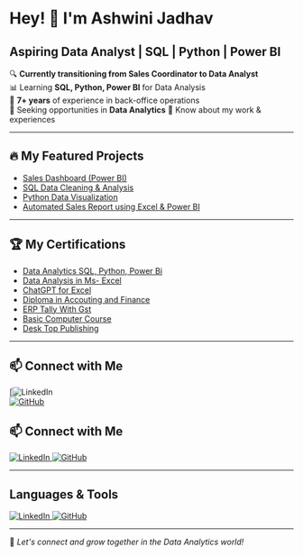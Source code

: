 # Hey! 👋 I'm Ashwini Jadhav  

## Aspiring Data Analyst | SQL | Python | Power BI  

🔍 **Currently transitioning from Sales Coordinator to Data Analyst**  
📊 Learning **SQL, Python, Power BI** for Data Analysis  
💼 **7+ years** of experience in back-office operations  
🎯 Seeking opportunities in **Data Analytics** 
📄 Know about my work & experiences 

---  

## 🔥 My Featured Projects  
- [Sales Dashboard (Power BI)](https://github.com/Jadhavashu28/Power-BI-Dashboard)  
- [SQL Data Cleaning & Analysis](https://github.com/Jadhavashu28/SQL---pizza-sales-)
- [Python Data Visualization](https://github.com/Jadhavashu28/Customer-Churn-Analysis)  
- [Automated Sales Report using Excel & Power BI](https://github.com/Jadhavashu28/Power-Bi)  

---  

## 🏆 My Certifications  
- [Data Analytics SQL, Python, Power Bi](https://drive.google.com/drive/folders/1IdS8xc2d10DryPK8XGwGG7SHqrnEVrnE?usp=drive_link) 
- [Data Analysis in Ms- Excel](https://drive.google.com/drive/folders/1IdS8xc2d10DryPK8XGwGG7SHqrnEVrnE?usp=drive_link)  
- [ChatGPT for Excel](https://drive.google.com/drive/folders/1IdS8xc2d10DryPK8XGwGG7SHqrnEVrnE?usp=drive_link)  
- [Diploma in Accouting and Finance](https://drive.google.com/drive/folders/1IdS8xc2d10DryPK8XGwGG7SHqrnEVrnE?usp=drive_link)
- [ERP Tally With Gst](https://drive.google.com/drive/folders/1IdS8xc2d10DryPK8XGwGG7SHqrnEVrnE?usp=drive_link)
- [Basic Computer Course](https://drive.google.com/drive/folders/1IdS8xc2d10DryPK8XGwGG7SHqrnEVrnE?usp=drive_link)
- [Desk Top Publishing](https://drive.google.com/drive/folders/1IdS8xc2d10DryPK8XGwGG7SHqrnEVrnE?usp=drive_link)   

---

## 📫 Connect with Me  
[![LinkedIn](https://www.linkedin.com/in/ashwini-jadhav-940067162/?trk=public-profile-join-page)  
[![GitHub](https://img.shields.io/badge/GitHub-Follow-black)](https://github.com/Jadhavashu28) 

## 📫 Connect with Me  
<p align="left">  
<a href="https://www.linkedin.com/in/ashwini-jadhav-940067162/?trk=public-profile-join-page" target="_blank">  
    <img src="https://img.shields.io/badge/LinkedIn-0A66C2?style=for-the-badge&logo=linkedin&logoColor=white" alt="LinkedIn"/>  
</a>  
<a href="https://github.com/Jadhavashu28" target="_blank">  
    <img src="https://img.shields.io/badge/GitHub-181717?style=for-the-badge&logo=github&logoColor=white" alt="GitHub"/>  
</a>  
</p>

---  

## Languages & Tools  
<p align="left">  
<a href="https://www.linkedin.com/in/ashwini-jadhav-940067162/?trk=public-profile-join-page" target="_blank">  
    <img src="https://img.shields.io/badge/LinkedIn-0A66C2?style=for-the-badge&logo=linkedin&logoColor=white" alt="LinkedIn"/>  
</a>  
<a href="https://github.com/YOUR-GITHUB-USERNAME" target="_blank">  
    <img src="https://img.shields.io/badge/GitHub-181717?style=for-the-badge&logo=github&logoColor=white" alt="GitHub"/>  
</a>  
</p>

---

🚀 *Let's connect and grow together in the Data Analytics world!*

<!--
**Jadhavashu28/Jadhavashu28** is a ✨ _special_ ✨ repository because its `README.md` (this file) appears on your GitHub profile.

Here are some ideas to get you started:

- 🔭 I’m currently working on ...
- 🌱 I’m currently learning ...
- 👯 I’m looking to collaborate on ...
- 🤔 I’m looking for help with ...
- 💬 Ask me about ...
- 📫 How to reach me: ...
- 😄 Pronouns: ...
- ⚡ Fun fact: ...
-->

